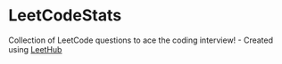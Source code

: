 # LeetCodeStats
Collection of LeetCode questions to ace the coding interview! - Created using [LeetHub](https://github.com/minjungsung/leethub)
